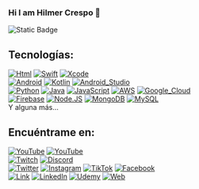 ### Hi I am Hilmer Crespo 👋
![Static Badge](https://img.shields.io/badge/Hilmer-Crespo?style=for-the-badge&logo=academia&labelColor=%2347667b&color=%23a5c3a7&cacheSeconds=https%3A%2F%2Fwww.youtube.com%2Fwatch%3Fv%3D5MM42-j7QzQ)


<!--
**hilcres/hilcres** is a ✨ _special_ ✨ repository because its `README.md` (this file) appears on your GitHub profile.

Here are some ideas to get you started:

- 🔭 I’m currently working on ...
- 🌱 I’m currently learning ...
- 👯 I’m looking to collaborate on ...
- 🤔 I’m looking for help with ...
- 💬 Ask me about ...
- 📫 How to reach me: ...
- 😄 Pronouns: ...
- ⚡ Fun fact: ...
-->


## Tecnologías:
[![Html](https://img.shields.io/badge/iOS-999999?style=for-the-badge&logo=apple&logoColor=white&labelColor=101010)]()
[![Swift](https://img.shields.io/badge/Swift-FA7343?style=for-the-badge&logo=swift&logoColor=white&labelColor=101010)]()
[![Xcode](https://img.shields.io/badge/Xcode-1575F9?style=for-the-badge&logo=xcode&logoColor=white&labelColor=101010)]()
</br>
[![Android](https://img.shields.io/badge/Android-3DDC84?style=for-the-badge&logo=android&logoColor=white&labelColor=101010)]()
[![Kotlin](https://img.shields.io/badge/Kotlin-0095D5?style=for-the-badge&logo=kotlin&logoColor=white&labelColor=101010)]()
[![Android_Studio](https://img.shields.io/badge/Android_Studio-3DDC84?style=for-the-badge&logo=android-studio&logoColor=white&labelColor=101010)]()
</br>
[![Python](https://img.shields.io/badge/Python-yellow?style=for-the-badge&logo=python&logoColor=white&labelColor=101010)]()
[![Java](https://img.shields.io/badge/Java-007396?style=for-the-badge&logo=java&logoColor=white&labelColor=101010)]()
[![JavaScript](https://img.shields.io/badge/JavaScript-F7DF1E?style=for-the-badge&logo=javascript&logoColor=white&labelColor=101010)]()
[![AWS](https://img.shields.io/badge/AWS-232F3E?style=for-the-badge&logo=amazon-aws&logoColor=white&labelColor=101010)]()
[![Google_Cloud](https://img.shields.io/badge/Google_Cloud-4285F4?style=for-the-badge&logo=googlecloud&logoColor=white&labelColor=101010)]()
</br>
[![Firebase](https://img.shields.io/badge/Firebase-FFCA28?style=for-the-badge&logo=firebase&logoColor=white&labelColor=101010)]()
[![Node.JS](https://img.shields.io/badge/Node.JS-339933?style=for-the-badge&logo=node.js&logoColor=white&labelColor=101010)]()
[![MongoDB](https://img.shields.io/badge/MongoDB-47A248?style=for-the-badge&logo=mongodb&logoColor=white&labelColor=101010)]()
[![MySQL](https://img.shields.io/badge/MySQL-4479A1?style=for-the-badge&logo=mysql&logoColor=white&labelColor=101010)]()
</br>
Y alguna más...

## Encuéntrame en:

[![YouTube](https://img.shields.io/badge/YouTube-Mouredev_by_Brais_Moure-FF0000?style=for-the-badge&logo=youtube&logoColor=white&labelColor=101010)](https://youtube.com/@mouredev)
[![YouTube](https://img.shields.io/badge/YouTube-Mouredev_TV-FF0000?style=for-the-badge&logo=youtube&logoColor=white&labelColor=101010)](https://youtube.com/@mouredevtv)
</br>
[![Twitch](https://img.shields.io/badge/Twitch-mouredev-9146FF?style=for-the-badge&logo=twitch&logoColor=white&labelColor=101010)](https://twitch.tv/mouredev)
[![Discord](https://img.shields.io/badge/Discord-mouredev-5865F2?style=for-the-badge&logo=discord&logoColor=white&labelColor=101010)](https://mouredev.com/discord)
</br>
[![Twitter](https://img.shields.io/badge/Twitter-@mouredev-1DA1F2?style=for-the-badge&logo=twitter&logoColor=white&labelColor=101010)](https://twitter.com/mouredev)
[![Instagram](https://img.shields.io/badge/Instagram-@mouredev-E4405F?style=for-the-badge&logo=instagram&logoColor=white&labelColor=101010)](https://instagram.com/mouredev)
[![TikTok](https://img.shields.io/badge/TikTok-@mouredev-69C9D0?style=for-the-badge&logo=tiktok&logoColor=white&labelColor=101010)](https://tiktok.com/@mouredev)
[![Facebook](https://img.shields.io/badge/Facebook-@mouredev-1877F2?style=for-the-badge&logo=facebook&logoColor=white&labelColor=101010)](https://facebook.com/mouredev)
</br>
[![Link](https://img.shields.io/badge/Link_Site-moure.dev-39E09B?style=for-the-badge&logo=Linktree&logoColor=white&labelColor=101010)](https://mouredev.com)
[![LinkedIn](https://img.shields.io/badge/LinkedIn-Brais_Moure-0077B5?style=for-the-badge&logo=linkedin&logoColor=white&labelColor=101010)](https://www.linkedin.com/in/braismoure)
[![Udemy](https://img.shields.io/badge/Udemy-Brais_Moure-EC5252?style=for-the-badge&logo=udemy&logoColor=white&labelColor=101010)](https://www.udemy.com/course/swift_ios/?referralCode=04756B8423CBE177B930)
[![Web](https://img.shields.io/badge/Web-MoureDev.com-14a1f0?style=for-the-badge&logo=dev.to&logoColor=white&labelColor=101010)](https://mouredev.com)
